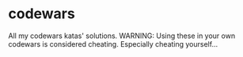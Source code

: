 # codewars
All my codewars katas' solutions. WARNING: Using these in your own codewars is considered cheating. Especially cheating yourself...

